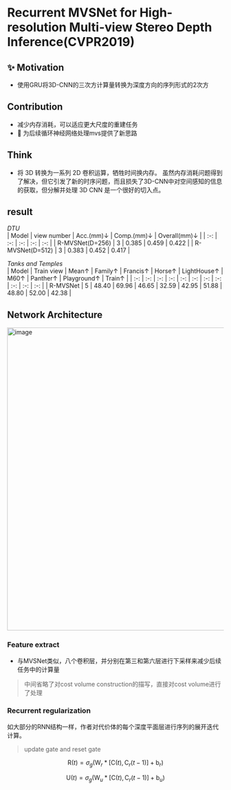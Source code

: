 # Recurrent MVSNet for High-resolution Multi-view Stereo Depth Inference(CVPR2019)


## :sparkles: Motivation
- 使用GRU将3D-CNN的三次方计算量转换为深度方向的序列形式的2次方

## Contribution
- 减少内存消耗，可以适应更大尺度的重建任务
- :dizzy:	为后续循环神经网络处理mvs提供了新思路

## Think
- 将 3D 转换为一系列 2D 卷积运算，牺牲时间换内存。 虽然内存消耗问题得到了解决，但它引发了新的时序问题，而且损失了3D-CNN中对空间感知的信息的获取，但分解并处理 3D CNN 是一个很好的切入点。

## result
 
*DTU*  
| Model | view number | Acc.(mm)↓ | Comp.(mm)↓ | Overall(mm)↓ |
| :-: | :-: | :-: | :-: | :-: |
| R-MVSNet(D=256) | 3 | 0.385 | 0.459 | 0.422 |
| R-MVSNet(D=512) | 3 | 0.383 | 0.452 | 0.417 |

*Tanks and Temples*  
| Model | Train view | Mean↑ | Family↑ | Francis↑ | Horse↑ | LightHouse↑ | M60↑ | Panther↑ | Playground↑ | Train↑ |
| :-: | :-: | :-: | :-: | :-: | :-: | :-: | :-: | :-: | :-: | :-: |
| R-MVSNet | 5 | 48.40 | 69.96 | 46.65 | 32.59 | 42.95 | 51.88 | 48.80 | 52.00 | 42.38 |

## Network Architecture

<img width="703" alt="image" src="https://github.com/elleryw0518/MVS/assets/101634608/7a349e37-69ea-4e08-aa4e-f0541bf4b6d3">

### Feature extract

- 与MVSNet类似，八个卷积层，并分别在第三和第六层进行下采样来减少后续任务中的计算量

> 中间省略了对cost volume construction的描写，直接对cost volume进行了处理

### Recurrent regularization

如大部分的RNN结构一样，作者对代价体的每个深度平面层进行序列的展开迭代计算。
> update gate and reset gate

$$
\mathrm{R}(t) = \sigma_g(\mathrm{W}_r * [\mathrm{C}(t),\mathrm{C}_r(t-1)]+\mathrm{b}_r)
$$

$$
\mathrm{U}(t) = \sigma_g(\mathrm{W}_u * [\mathrm{C}(t),\mathrm{C}_r(t-1)]+\mathrm{b}_u)
$$
